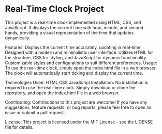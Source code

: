 # Real-Time Clock Project
This project is a real-time clock implemented using HTML, CSS, and JavaScript. It displays the current time with hour, minute, and second hands, providing a visual representation of the time that updates dynamically.

Features:
Displays the current time accurately, updating in real-time.
Designed with a modern and minimalistic user interface.
Utilizes HTML for the structure, CSS for styling, and JavaScript for dynamic functionality.
Customizable styles and configurations to suit different preferences.
Usage:
To use the real-time clock, simply open the index.html file in a web browser. The clock will automatically start ticking and display the current time.

Technologies Used:
HTML
CSS
JavaScript
Installation:
No installation is required to use the real-time clock. Simply download or clone the repository, and open the index.html file in a web browser.

Contributing:
Contributions to this project are welcome! If you have any suggestions, feature requests, or bug reports, please feel free to open an issue or submit a pull request.

License:
This project is licensed under the MIT License - see the LICENSE file for details.
